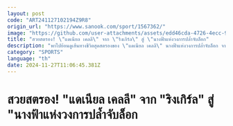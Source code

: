 ```yaml
---
layout: post
code: "ART241127102194Z9R8"
origin_url: "https://www.sanook.com/sport/1567362/"
image: "https://github.com/user-attachments/assets/edd46cda-4726-4ecc-914b-09bed3c565a8"
title: "สวยสตรอง! \"แดเนียล เคลลี\" จาก \"ริงเกิร์ล\" สู่ \"นางฟ้าแห่งวงการปล้ำจับล็อก"
description: "พาไปย้อนดูเส้นทางชีวิตสุดสตรองของ \"แดเนียล เคลลี\" นางฟ้าแห่งวงการปล้ำจับล็อก จากสหรัฐอเมริกา ก่อนเปิดศึกรีแมตช์ชิงบัลลังก์จากคู่ปรับเก่า “เมซซา บาสโตส” ราชินี ONE ปล้ำจับล็อก รุ่นอะตอมเวต (105-115 ป.) ชาวบราซิล ในศึก ONE Fight Night 26 ที่จะจัดขึ้น ณ สนามมวยเวทีลุมพินี (รามอินทรา) ในช่วงไพรม์ไทม์อเมริกา ซึ่งตรงกับช่วงเช้าเวลา 08.00 น. วันเสาร์ที่ 7 ธ.ค.นี้"
category: "SPORTS"
language: "th"
date: 2024-11-27T11:06:45.381Z
---
```


# สวยสตรอง! "แดเนียล เคลลี" จาก "ริงเกิร์ล" สู่ "นางฟ้าแห่งวงการปล้ำจับล็อก